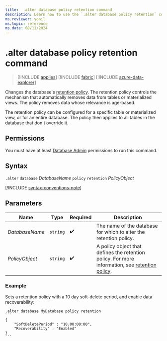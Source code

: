```yaml
---
title:  .alter database policy retention command
description: Learn how to use the `.alter database policy retention` command to change the database's retention policy. 
ms.reviewer: yonil
ms.topic: reference
ms.date: 08/11/2024
---
```

# .alter database policy retention command

> [!INCLUDE [applies](../includes/applies-to-version/applies.md)] [!INCLUDE [fabric](../includes/applies-to-version/fabric.md)] [!INCLUDE [azure-data-explorer](../includes/applies-to-version/azure-data-explorer.md)]

Changes the database's [retention policy](retention-policy.md). The retention policy controls the mechanism that automatically removes data from tables or materialized views. The policy removes data whose relevance is age-based.

The retention policy can be configured for a specific table or materialized view, or for an entire database. The policy then applies to all tables in the database that don't override it.

## Permissions

You must have at least [Database Admin](../access-control/role-based-access-control.md) permissions to run this command.

## Syntax

`.alter` `database` *DatabaseName* `policy` `retention` *PolicyObject*

[!INCLUDE [syntax-conventions-note](../includes/syntax-conventions-note.md)]

## Parameters

|Name|Type|Required|Description|
|--|--|--|--|
|*DatabaseName*| `string` | :heavy_check_mark:|The name of the database for which to alter the retention policy.|
|*PolicyObject*| `string` | :heavy_check_mark:|A policy object that defines the retention policy. For more information, see [retention policy](retention-policy.md).|

### Example

Sets a retention policy with a 10 day soft-delete period, and enable data recoverability:

````kusto
.alter database MyDatabase policy retention
```
{
    "SoftDeletePeriod" : "10.00:00:00",
    "Recoverability" : "Enabled"
}
```
````

